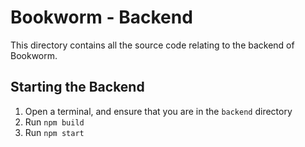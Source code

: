 # Bookworm - Backend

This directory contains all the source code relating to the backend of Bookworm.

## Starting the Backend

1) Open a terminal, and ensure that you are in the `backend` directory
2) Run `npm build`
3) Run `npm start`
